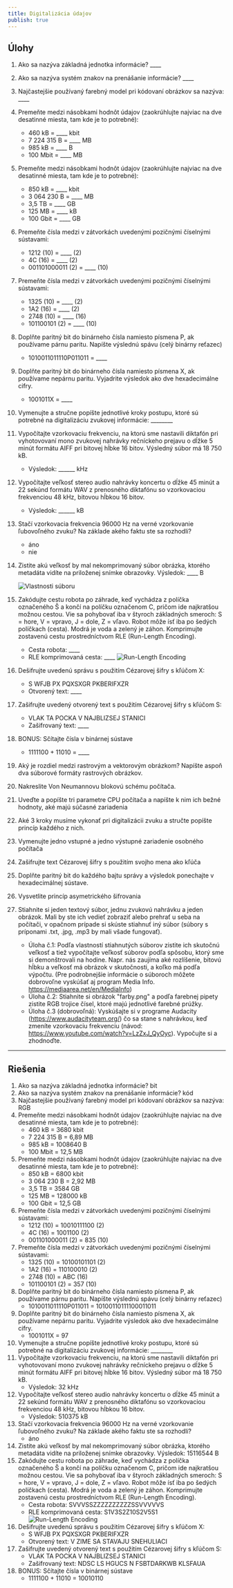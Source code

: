 ```yaml
---
title: Digitalizácia údajov
publish: true
---
```


## Úlohy

1. Ako sa nazýva základná jednotka informácie? ____
2. Ako sa nazýva systém znakov na prenášanie informácie? ____
3. Najčastejšie používaný farebný model pri kódovaní obrázkov sa nazýva: ____
4. Premeňte medzi násobkami hodnôt údajov (zaokrúhlujte najviac na dve desatinné miesta, tam kde je to potrebné):
    - 460 kB = ____ kbit
    - 7 224 315 B = ____ MB
    - 985 kB = ____ B
    - 100 Mbit = ____ MB
5. Premeňte medzi násobkami hodnôt údajov (zaokrúhlujte najviac na dve desatinné miesta, tam kde je to potrebné):
    - 850 kB = ____ kbit
    - 3 064 230 B = ____ MB
    - 3,5 TB = ____ GB
    - 125 MB = ____ kB
    - 100 Gbit = ____ GB
6. Premeňte čísla medzi v zátvorkách uvedenými pozičnými číselnými sústavami:
    - 1212 (10) = ____ (2)
    - 4C (16) = ____ (2)
    - 001101000011 (2) = ____ (10)
7. Premeňte čísla medzi v zátvorkách uvedenými pozičnými číselnými sústavami:
    - 1325 (10) = ____ (2)
    - 1A2 (16) = ____ (2)
    - 2748 (10) = ____ (16)
    - 101100101 (2) =  ____ (10)
8. Doplňte paritný bit do binárneho čísla namiesto písmena P, ak používame párnu paritu. Napíšte výslednú spávu (celý binárny reťazec)
    - 1010011011110P011011 = ____
9. Doplňte paritný bit do binárneho čísla namiesto písmena X, ak používame nepárnu paritu. Vyjadrite výsledok ako dve hexadecimálne cifry.
    - 1001011X = ____
10. Vymenujte a stručne popíšte jednotlivé kroky postupu, ktoré sú potrebné na digitalizáciu zvukovej informácie: ________
11. Vypočítajte vzorkovaciu frekvenciu, na ktorú sme nastavili diktafón pri vyhotovovaní mono zvukovej nahrávky rečníckeho prejavu o dĺžke 5 minút formátu AIFF pri bitovej hĺbke 16 bitov.
Výsledný súbor má 18 750 kB.
    - Výsledok: ______ kHz
12. Vypočítajte veľkosť stereo audio nahrávky koncertu o dĺžke 45 minút a 22 sekúnd formátu WAV z prenosného diktafónu so vzorkovaciou frekvenciou 48 kHz, bitovou hĺbkou 16 bitov.
    - Výsledok: ______ kB
13. Stačí vzorkovacia frekvencia 96000 Hz na verné vzorkovanie ľubovoľného zvuku? Na základe akého faktu ste sa rozhodli?
    - áno
    - nie
14. Zistite akú veľkosť by mal nekomprimovaný súbor obrázka, ktorého metadáta vidíte na priloženej snímke obrazovky. Výsledok: ____ B

    ![Vlastnosti súboru](img/vlastnosti-suboru.png)
15. Zakódujte cestu robota po záhrade, keď vychádza z políčka označeného Š a končí na políčku označenom C, pričom ide najkratšou možnou cestou. Vie sa pohybovať iba v štyroch základných smeroch: S = hore, V = vpravo, J = dole,  Z = vľavo. Robot môže ísť iba po šedých políčkach (cesta). Modrá je voda a zelený je záhon. Komprimujte zostavenú cestu prostredníctvom RLE (Run-Length Encoding).
    - Cesta robota: ____
    - RLE komprimovaná cesta: ____
    ![Run-Length Encoding](img/robot-rle.png)
16. Dešifrujte uvedenú správu s použitím Cézarovej šifry s kľúčom X:
    - S WFJB PX PQXSXGR PKBERIFXZR
    - Otvorený text: ____
17. Zašifrujte uvedený otvorený text s použitím Cézarovej šifry s kľúčom S:
    - VLAK TA POCKA V NAJBLIZSEJ STANICI
    - Zašifrovaný text: ____
18. BONUS: Sčítajte čísla v binárnej sústave
    - 1111100 + 11010 = ____
19. Aký je rozdiel medzi rastrovým a vektorovým obrázkom? Napíšte aspoň dva súborové formáty rastrových obrázkov.
20. Nakreslite Von Neumannovu blokovú schému počítača.
21. Uveďte a popíšte tri parametre CPU počítača a napíšte k nim ich bežné hodnoty, aké majú súčasné zariadenia
22. Aké 3 kroky musíme vykonať pri digitalizácii zvuku a stručte popíšte princíp každého z nich.
23. Vymenujte jedno vstupné a jedno výstupné zariadenie osobného počítača
24. Zašifrujte text Cézarovej šifry s použitím svojho mena ako kľúča
25. Doplňte paritný bit do každého bajtu správy a výsledok ponechajte v hexadecimálnej sústave.
26. Vysvetlite princíp asymetrického šifrovania
27. Stiahnite si jeden textový súbor, jednu zvukovú nahrávku a jeden obrázok. Mali by ste ich vedieť zobraziť alebo prehrať u seba na počítači, v opačnom prípade si skúste stiahnuť iný súbor (súbory s príponami .txt, .jpg, .mp3 by mali všade fungovať).

    - Úloha č.1: Podľa vlastností stiahnutých súborov zistite ich skutočnú veľkosť a tiež vypočítajte veľkosť súborov podľa spôsobu, ktorý sme si demonštrovali na hodine. Napr. nás zaujíma aké rozlíšenie, bitovú hĺbku a veľkosť má obrázok v skutočnosti, a koľko má podľa výpočtu. (Pre podrobnejšie informácie o súboroch môžete dobrovoľne vyskúšať aj program Media Info. https://mediaarea.net/en/MediaInfo)
    - Úloha č.2: Stiahnite si obrázok "farby.png" a podľa farebnej pipety zistite RGB trojice čísel, ktoré majú jednotlivé farebné prúžky.
    - Úloha č.3 (dobrovoľná): Vyskúšajte si v programe Audacity (https://www.audacityteam.org/) čo sa stane s nahrávkou, keď zmeníte  vzorkovaciu frekvenciu (návod: https://www.youtube.com/watch?v=LzZxJ_QyOyc). Vypočujte si a zhodnoďte.


---

## Riešenia

1. Ako sa nazýva základná jednotka informácie? bit
2. Ako sa nazýva systém znakov na prenášanie informácie? kód
3. Najčastejšie používaný farebný model pri kódovaní obrázkov sa nazýva: RGB
4. Premeňte medzi násobkami hodnôt údajov (zaokrúhlujte najviac na dve desatinné miesta, tam kde je to potrebné):
    - 460 kB = 3680 kbit
    - 7 224 315 B = 6,89 MB
    - 985 kB = 1008640 B
    - 100 Mbit = 12,5 MB
5. Premeňte medzi násobkami hodnôt údajov (zaokrúhlujte najviac na dve desatinné miesta, tam kde je to potrebné):
    - 850 kB = 6800 kbit
    - 3 064 230 B = 2,92 MB
    - 3,5 TB = 3584 GB
    - 125 MB = 128000 kB
    - 100 Gbit = 12,5 GB
6. Premeňte čísla medzi v zátvorkách uvedenými pozičnými číselnými sústavami:
    - 1212 (10) = 10010111100 (2)
    - 4C (16) = 1001100 (2)
    - 001101000011 (2) = 835 (10)
7. Premeňte čísla medzi v zátvorkách uvedenými pozičnými číselnými sústavami:
    - 1325 (10) = 10100101101 (2)
    - 1A2 (16) = 110100010 (2)
    - 2748 (10) = ABC (16)
    - 101100101 (2) =  357 (10)
8. Doplňte paritný bit do binárneho čísla namiesto písmena P, ak používame párnu paritu. Napíšte výslednú spávu (celý binárny reťazec)
    - 1010011011110P011011 = 10100110111100011011
9. Doplňte paritný bit do binárneho čísla namiesto písmena X, ak používame nepárnu paritu. Vyjadrite výsledok ako dve hexadecimálne cifry.
    - 1001011X = 97
10. Vymenujte a stručne popíšte jednotlivé kroky postupu, ktoré sú potrebné na digitalizáciu zvukovej informácie: ________
11. Vypočítajte vzorkovaciu frekvenciu, na ktorú sme nastavili diktafón pri vyhotovovaní mono zvukovej nahrávky rečníckeho prejavu o dĺžke 5 minút formátu AIFF pri bitovej hĺbke 16 bitov.
Výsledný súbor má 18 750 kB.
    - Výsledok: 32 kHz
12. Vypočítajte veľkosť stereo audio nahrávky koncertu o dĺžke 45 minút a 22 sekúnd formátu WAV z prenosného diktafónu so vzorkovaciou frekvenciou 48 kHz, bitovou hĺbkou 16 bitov.
    - Výsledok: 510375 kB
13. Stačí vzorkovacia frekvencia 96000 Hz na verné vzorkovanie ľubovoľného zvuku? Na základe akého faktu ste sa rozhodli?
    - áno
14. Zistite akú veľkosť by mal nekomprimovaný súbor obrázka, ktorého metadáta vidíte na priloženej snímke obrazovky. Výsledok: 15116544 B
15. Zakódujte cestu robota po záhrade, keď vychádza z políčka označeného Š a končí na políčku označenom C, pričom ide najkratšou možnou cestou. Vie sa pohybovať iba v štyroch základných smeroch: S = hore, V = vpravo, J = dole,  Z = vľavo. Robot môže ísť iba po šedých políčkach (cesta). Modrá je voda a zelený je záhon. Komprimujte zostavenú cestu prostredníctvom RLE (Run-Length Encoding).
    - Cesta robota: SVVVSSZZZZZZZZZZSSVVVVVS
    - RLE komprimovaná cesta: S1V3S2Z10S2V5S1
    ![Run-Length Encoding](img/robot-mapa-rle.png)
16. Dešifrujte uvedenú správu s použitím Cézarovej šifry s kľúčom X:
    - S WFJB PX PQXSXGR PKBERIFXZR
    - Otvorený text: V ZIME SA STAVAJU SNEHULIACI
17. Zašifrujte uvedený otvorený text s použitím Cézarovej šifry s kľúčom S:
    - VLAK TA POCKA V NAJBLIZSEJ STANICI
    - Zašifrovaný text: NDSC LS HGUCS N FSBTDARKWB KLSFAUA
18. BONUS: Sčítajte čísla v binárnej sústave
    - 1111100 + 11010 = 10010110